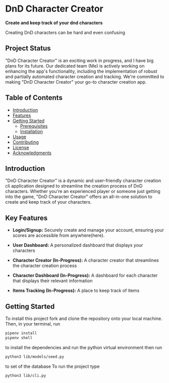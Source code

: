 # DnD Character Creator

**Create and keep track of your dnd characters**

Creating DnD characters can be hard and even confusing



## Project Status

"DnD Character Creator" is an exciting work in progress, and I have big plans for its future. Our dedicated team (Me) is actively working on enhancing the app's functionality, including the implementation of robust and partially automated character creation and tracking. We're committed to making "DnD Character Creator" your go-to character creation app.


## Table of Contents

- [Introduction](#introduction)
- [Features](#features)
- [Getting Started](#getting-started)
  - [Prerequisites](#prerequisites)
  - [Installation](#installation)
- [Usage](#usage)
- [Contributing](#contributing)
- [License](#license)
- [Acknowledgments](#acknowledgments)

## Introduction

"DnD Character Creator" is a dynamic and user-friendly character creation cli application designed to streamline the creation process of DnD characters. Whether you're an experienced player or someone just getting into the game, "DnD Character Creator" offers an all-in-one solution to create and keep track of your characters.

## Key Features

- **Login/Signup:** Securely create and manage your account, ensuring your scores are accessible from anywhere(here).
  
- **User Dashboard:** A personalized dashboard that displays your characters

- **Character Creator (In-Progress):** A character creator that streamlines the character creation process

- **Character Dashboard (In-Progress):** A dashboard for each character that displays their relevant information
  
- **Items Tracking (In-Progress):** A place to keep track of items

## Getting Started

To install this project fork and clone the repository onto your local machine.
Then, in your terminal, run 
```bash
pipenv install
pipenv shell
```
to install the dependencies and run the python virtual environment
then run
```bash
python3 lib/models/seed.py
```
to set of the database
To run the project type
```bash
python3 lib/cli.py
```
